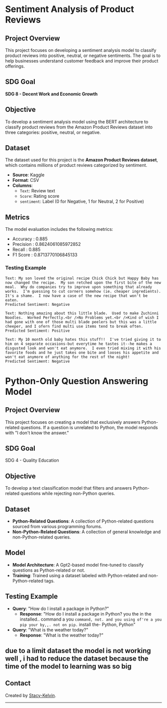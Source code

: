 # Sentiment Analysis of Product Reviews

## Project Overview

This project focuses on developing a sentiment analysis model to classify product reviews into positive, neutral, or negative sentiments. The goal is to help businesses understand customer feedback and improve their product offerings.

## SDG Goal

**SDG 8 - Decent Work and Economic Growth**

## Objective

To develop a sentiment analysis model using the BERT architecture to classify product reviews from the Amazon Product Reviews dataset into three categories: positive, neutral, or negative.

## Dataset

The dataset used for this project is the **Amazon Product Reviews dataset**, which contains millions of product reviews categorized by sentiment. 

- **Source**: Kaggle
- **Format**: CSV
- **Columns**: 
  - `Text`: Review text
  - `Score`: Rating score
  - `sentiment`: Label (0 for Negative, 1 for Neutral, 2 for Positive)

## Metrics

The model evaluation includes the following metrics:
- Accuracy : 0.885
- Precision : 0.8624061085972852
- Recall :  0.885
- F1 Score :  0.8713770106845133

### Testing Example

```plaintext
Text: My son loved the original recipe Chick Chick but Happy Baby has now changed the recipe.  My son retched upon the first bite of the new meal.  Why do companies try to improve upon something that already works.  I'm guessing to cut corners somehow (ie. cheaper ingredients).  It's a shame.  I now have a case of the new recipe that won't be eaten.
Predicted Sentiment: Negative

Text: Nothing amazing about this little blade.  Used to make Zuchinni Noodles.  Worked Perfectly.<br />No Problems yet.<br />Kind of wish I had gone with one of those multi blade peelers but this was a little cheeper, and I ofern find multi use items tend to break often.
Predicted Sentiment: Positive

Text: My 10 month old baby hates this stuff!!  I've tried giving it to him on 4 separate occasions-but everytime he tastes it--he makes a disgusted look and won't eat anymore.  I even tried mixing it with his favorite foods and he just takes one bite and looses his appetite and won't eat anymore of anything for the rest of the night!
Predicted Sentiment: Negative

```






# Python-Only Question Answering Model

## Project Overview
This project focuses on creating a model that exclusively answers Python-related questions. If a question is unrelated to Python, the model responds with "I don't know the answer."

## SDG Goal
SDG 4 - Quality Education

## Objective
To develop a text classification model that filters and answers Python-related questions while rejecting non-Python queries.

## Dataset
- **Python-Related Questions**: A collection of Python-related questions sourced from various programming forums.
- **Non-Python-Related Questions**: A collection of general knowledge and non-Python-related queries.


## Model
- **Model Architecture**: A Gpt2-based model fine-tuned to classify questions as Python-related or not.
- **Training**: Trained using a dataset labeled with Python-related and non-Python-related tags.




## Testing Example
- **Query**: "How do I install a package in Python?"
  - **Response**: "How do I install a package in Python? you the in the installed.. command a you ` command, not. and you using of're a you pip your by,,. not on pip.
` install the- Python, Python"
- **Query**: "What is the weather today?"
  - **Response**: "What is the weather today?"

## due to a limit dataset the model is not working well , i had to reduce the dataset because the time of the model to learning was so big
## Contact
Created by [Stacy-Kelvin](https://github.com/yourusername).

---
